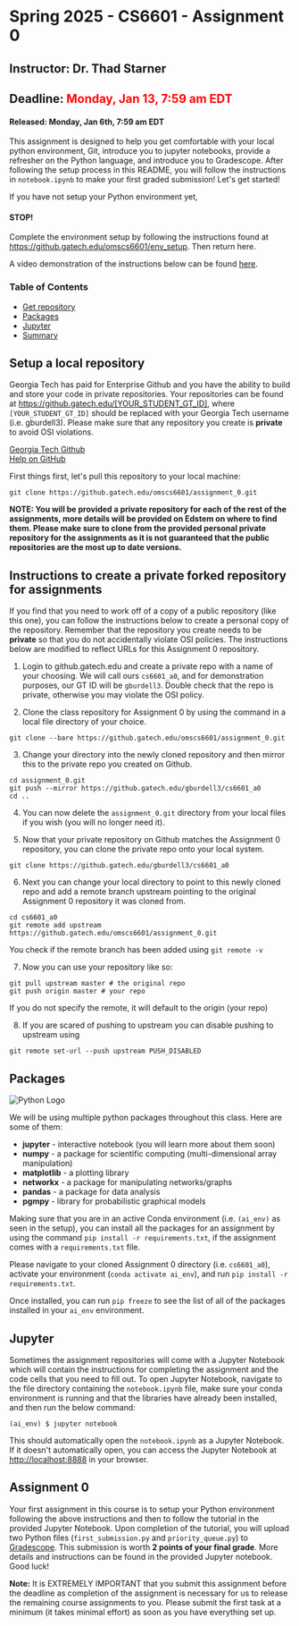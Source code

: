 # Spring 2025 - CS6601 - Assignment 0

## Instructor: Dr. Thad Starner

## Deadline: <font color = 'red'>Monday, Jan 13, 7:59 am EDT</font>

#### Released: Monday, Jan 6th, 7:59 am EDT

This assignment is designed to help you get comfortable with your local python environment, Git, introduce you to jupyter notebooks, provide a refresher on the Python language, and introduce you to Gradescope. After following the setup process in this README, you will follow the instructions in `notebook.ipynb` to make your first graded submission! Let's get started!

If you have not setup your Python environment yet,

#### STOP!

Complete the environment setup by following the instructions found at https://github.gatech.edu/omscs6601/env_setup. Then return here.

A video demonstration of the instructions below can be found [here](https://youtu.be/53tSkbbwy0k).

### Table of Contents
- [Get repository](#repo)
- [Packages](#pkg)
- [Jupyter](#jupyter)
- [Summary](#summary)

<a name="repo"/></a>

## Setup a local repository

Georgia Tech has paid for Enterprise Github and you have the ability to build and store your code in private repositories. Your repositories can be found at https://github.gatech.edu/[YOUR_STUDENT_GT_ID], where `[YOUR_STUDENT_GT_ID]` should be replaced with your Georgia Tech username (i.e. gburdell3). Please make sure that any repository you create is **private** to avoid OSI violations.

[Georgia Tech Github](https://github.gatech.edu/)</br>
[Help on GitHub](https://docs.github.com/en/get-started/quickstart)</br>

First things first, let's pull this repository to your local machine:

```
git clone https://github.gatech.edu/omscs6601/assignment_0.git
```

**NOTE: You will be provided a private repository for each of the rest of the assignments, more details will be provided on Edstem on where to find them. Please make sure to clone from the provided personal private repository for the assignments as it is not guaranteed that the public repositories are the most up to date versions.**

<a name="fork-instructions"/></a>

## Instructions to create a private forked repository for assignments

If you find that you need to work off of a copy of a public repository (like this one), you can follow the instructions below to create a personal copy of the repository. Remember that the repository you create needs to be **private** so that you do not accidentally violate OSI policies. The instructions below are modified to reflect URLs for this Assignment 0 repository.

1. Login to github.gatech.edu and create a private repo with a name of your choosing. We will call ours `cs6601_a0`, and for demonstration purposes, our GT ID will be `gburdell3`. Double check that the repo is private, otherwise you may violate the OSI policy.

2. Clone the class repository for Assignment 0 by using the command in a local file directory of your choice.

```
git clone --bare https://github.gatech.edu/omscs6601/assignment_0.git
```

3. Change your directory into the newly cloned repository and then mirror this to the private repo you created on Github.

```
cd assignment_0.git
git push --mirror https://github.gatech.edu/gburdell3/cs6601_a0
cd ..
```

4. You can now delete the `assignment_0.git` directory from your local files if you wish (you will no longer need it).

5. Now that your private repository on Github matches the Assignment 0 repository, you can clone the private repo onto your local system.

```
git clone https://github.gatech.edu/gburdell3/cs6601_a0
```

6. Next you can change your local directory to point to this newly cloned repo and add a remote branch upstream pointing to the original Assignment 0 repository it was cloned from.

```
cd cs6601_a0
git remote add upstream https://github.gatech.edu/omscs6601/assignment_0.git
```

You check if the remote branch has been added using ``git remote -v``

7. Now you can use your repository like so:

```
git pull upstream master # the original repo 
git push origin master # your repo 
```

If you do not specify the remote, it will default to the origin (your repo)

8. If you are scared of pushing to upstream you can disable pushing to upstream using

```
git remote set-url --push upstream PUSH_DISABLED
```

<!-- > **Note:** If you are on Windows, students in the past have commonly reported an error during package installation that resembles the error in this [Github post](https://github.com/pytorch/pytorch/issues/34798). To fix this issue, head over to the [PyTorch site](https://pytorch.org) and follow the instructions to install torch manually in `ai_env`. If this does not work, you may also instead try running `conda install -c ankurankan pgmpy=0.1.10`. After trying one of the previous suggestions and getting a successful install, try `pip install -r requirements.txt` again. -->


<a name="pkg"/></a>

## Packages

![Python Logo](https://www.python.org/static/community_logos/python-logo-master-v3-TM.png)

We will be using multiple python packages throughout this class. Here are some of them:

* **jupyter** - interactive notebook (you will learn more about them soon)
* **numpy** - a package for scientific computing (multi-dimensional array manipulation)
* **matplotlib** - a plotting library
* **networkx** - a package for manipulating networks/graphs
* **pandas** - a package for data analysis
* **pgmpy** - library for probabilistic graphical models 

<!-- You can see the complete list of packages and required versions in [./requirements.txt](./requirements.txt). -->

Making sure that you are in an active Conda environment (i.e. `(ai_env)` as seen in the setup), you can install all the packages for an assignment by using the command ``pip install -r requirements.txt``, if the assignment comes with a `requirements.txt` file.

Please navigate to your cloned Assignment 0 directory (i.e. `cs6601_a0`), activate your environment (`conda activate ai_env`), and run `pip install -r requirements.txt`.

Once installed, you can run `pip freeze` to see the list of all of the packages installed in your `ai_env` environment.

<!-- > **Note:** If you are on Windows, students in the past have commonly reported an error during package installation that resembles the error in this [Github post](https://github.com/pytorch/pytorch/issues/34798). To fix this issue, head over to the [PyTorch site](https://pytorch.org) and follow the instructions to install torch manually in `ai_env`. If this does not work, you may also instead try running `conda install -c ankurankan pgmpy=0.1.10`. After trying one of the previous suggestions and getting a successful install, try `pip install -r requirements.txt` again. -->

<a name="jupyter"/></a>

## Jupyter

Sometimes the assignment repositories will come with a Jupyter Notebook which will contain the instructions for completing the assignment and the code cells that you need to fill out. To open Jupyter Notebook, navigate to the file directory containing the `notebook.ipynb` file, make sure your conda environment is running and that the libraries have already been installed, and then run the below command:

    (ai_env) $ jupyter notebook

This should automatically open the `notebook.ipynb` as a Jupyter Notebook. If it doesn't automatically open, you can access the Jupyter Notebook at [http://localhost:8888](http://localhost:8888/) in your browser.

<a name="summary"/></a>

## Assignment 0

Your first assignment in this course is to setup your Python environment following the above instructions and then to follow the tutorial in the provided Jupyter Notebook. Upon completion of the tutorial, you will upload two Python files (`first_submission.py` and `priority_queue.py`) to [Gradescope](https://www.gradescope.com). This submission is worth **2 points of your final grade**. More details and instructions can be found in the provided Jupyter notebook. Good luck!

**Note:** It is EXTREMELY IMPORTANT that you submit this assignment before the deadline as completion of the assignment is necessary for us to release the remaining course assignments to you. Please submit the first task at a minimum (it takes minimal effort) as soon as you have everything set up.

